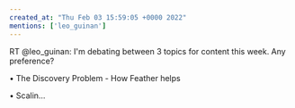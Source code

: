 ```yaml
---
created_at: "Thu Feb 03 15:59:05 +0000 2022"
mentions: ['leo_guinan']
---
```


RT @leo_guinan: I'm debating between 3 topics for content this week.
Any preference?

• The Discovery Problem - How Feather helps

• Scalin…